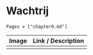 # Wachtrij

```@contents
Pages = ["chapter0.md"]
```

| Image| Link / Description |
| :--- | :--- |
||